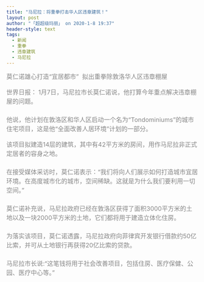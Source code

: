```yaml
---
title: "马尼拉：将重拳打击华人区违章建筑！"
layout: post
author: "「超超级玛丽」 on 2020-1-8 19:37"
header-style: text
tags:
  - 新闻
  - 重拳
  - 违章建筑
  - 马尼拉
---
```


<head></head>
<body>
 <font color="#878787"><font face="Tahoma, &amp;quot"><font size="3">莫仁诺雄心打造“宜居都市”&nbsp;&nbsp;拟出重拳除敦洛华人区违章棚屋</font></font></font>
 <br> 
 <br> 
 <font style="color:rgb(135, 135, 135)"><font face="Tahoma, &amp;quot"><font size="3">世界日报：</font></font></font>
 <font color="#878787"><font face="Tahoma, &amp;quot"><font size="3">1月7日，马尼拉市长莫仁诺说，他打算今年重点解决违章棚屋的问题。</font></font></font>
 <br> 
 <font color="#878787"><font face="Tahoma, &amp;quot"><font size="3">　　</font></font></font>
 <br> 
 <font color="#878787"><font face="Tahoma, &amp;quot"><font size="3">他说，他计划在敦洛区和华人区启动一个名为“Tondominiums”的城市住宅项目，这是他“全面改善人居环境”计划的一部分。</font></font></font>
 <br> 
 <br> 
 <font color="#878787"><font face="Tahoma, &amp;quot"><font size="3">该项目拟建造14层的建筑，其中有42平方米的房间，用作马尼拉非正式定居者的容身之地。</font></font></font>
 <br> 
 <font color="#878787"><font face="Tahoma, &amp;quot"><font size="3">　　</font></font></font>
 <br> 
 <font color="#878787"><font face="Tahoma, &amp;quot"><font size="3">在接受媒体采访时，莫仁诺表示：“我们将向人们展示如何打造城市宜居环境。在高度城市化的城市，空间稀缺。这就是为什么我们要利用一切空间。”</font></font></font>
 <br> 
 <font color="#878787"><font face="Tahoma, &amp;quot"><font size="3">　　</font></font></font>
 <br> 
 <font color="#878787"><font face="Tahoma, &amp;quot"><font size="3">莫仁诺补充说，马尼拉政府已经在敦洛区获得了面积3000平方米的土地以及一块2000平方米的土地，它们都将用于建造立体化住房。</font></font></font>
 <br> 
 <font color="#878787"><font face="Tahoma, &amp;quot"><font size="3">　　</font></font></font>
 <br> 
 <font color="#878787"><font face="Tahoma, &amp;quot"><font size="3">为落实该项目，莫仁诺透露，马尼拉政府向菲律宾开发银行借款约50亿比索，并可从土地银行再获得20亿比索的贷款。</font></font></font>
 <br> 
 <font color="#878787"><font face="Tahoma, &amp;quot"><font size="3">　　</font></font></font>
 <br> 
 <font color="#878787"><font face="Tahoma, &amp;quot"><font size="3">马尼拉市长说:“这笔钱将用于社会改善项目，包括住房、医疗保健、公园、医疗中心等。”</font></font></font>
 <br>
</body>


